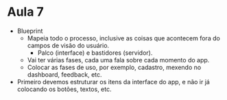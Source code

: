 # Aula 7

* Blueprint
  * Mapeia todo o processo, inclusive as coisas que acontecem fora do campos de visão do usuário.
    * Palco (interface) e bastidores (servidor).
  * Vai ter várias fases, cada uma fala sobre cada momento do app.
  * Colocar as fases de uso, por exemplo, cadastro, mexendo no dashboard, feedback, etc.
* Primeiro devemos estruturar os itens da interface do app, e não ir já colocando os botões, textos, etc.
